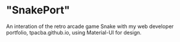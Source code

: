 # "SnakePort"
An interation of the retro arcade game Snake with my web developer portfolio, tpacba.github.io, using Material-UI for design.
